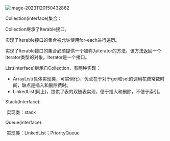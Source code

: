 ![image-20231120150432862](C:\Users\29278\AppData\Roaming\Typora\typora-user-images\image-20231120150432862.png)

Collection(interface)集合：

Collection继承了Iterable接口。

实现了Iterable接口的集合被允许使用for-each进行遍历。

实现了Iterable接口的集合必须提供一个被称为iterator的方法，该方法返回一个Iterator类型的对象。Iterator是一个接口。

List(interface)继承自Collection，有两种实现：

+ ArrayList(具体实现类，可实例化)，优点在于对于get和set的调用花费常数时间，缺点是插入和删除费时。
+ LinkedList(同上)，提供了表的双链表实现，便于插入和删除，不便于索引。

Stack(Interface):

​	实现类：stack

Queue(interface):

​	实现类：LinkedList；PriorityQueue

